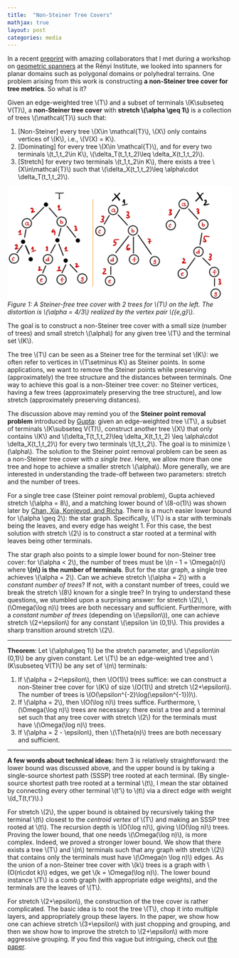 ```yaml
---
title:  "Non-Steiner Tree Covers"
mathjax: true
layout: post
categories: media
---
```



In a recent [preprint](https://arxiv.org/abs/2404.05045) with amazing collaborators that I met during a workshop on  [geometric spanners](https://erdoscenter.renyi.hu/events/focused-week-geometric-spanners) at the Rényi Institute, we looked into spanners for planar domains such as polygonal domains or polyhedral terrains. One problem arising from this work is constructing **a non-Steiner tree cover for tree metrics**. So what is it?

Given an edge-weighted tree \\(T\\) and a subset of terminals \\(K\subseteq V(T)\\), a **non-Steiner tree cover** with **stretch \\(\alpha \geq 1\\)** is a collection of trees \\(\mathcal{T}\\) such that: 

1. [Non-Steiner] every tree \\(X\in \mathcal{T}\\), \\(X\\) only contains vertices of \\(K\\), i.e., \\(V(X) = K\\).
1. [Dominating] for every tree \\(X\in \mathcal{T}\\), and for every two terminals \\(t_1,t_2\in K\\), \\(\delta_T(t_1,t_2)\leq \delta_X(t_1,t_2)\\).
2. [Stretch] for every two terminals \\(t_1,t_2\in K\\), there exists a tree \\(X\in\mathcal{T}\\) such that \\(\delta_X(t_1,t_2)\leq \alpha\cdot \delta_T(t_1,t_2)\\).


![TreeSfCover](/assets/figs/TreeSfCover.png)
*Figure 1: A Steiner-free tree cover with 2 trees for \\(T\\) on the left. The distortion is \\(\alpha = 4/3\\) realized by the vertex pair \\(\{e,g\}\\).*

The goal is to construct a non-Steiner tree cover with a small size (number of trees) and small stretch \\(\alpha\\) for any given tree \\(T\\) and the terminal set \\(K\\). 

The tree \\(T\\) can be seen as a Steiner tree for the terminal set \\(K\\): we often refer to vertices in \\(T\setminus K\\) as Steiner points. In some applications, we want to remove the Steiner points while preserving (approximately) the tree structure and the distances between terminals. One way to achieve this goal is a non-Steiner tree cover: no Steiner vertices, having a few trees (approximately preserving the tree structure), and low stretch (approximately preserving distances).

The discussion above may remind you of the **Steiner point removal problem** introduced by [Gupta](https://www.cs.cmu.edu/~anupamg/papers/soda01.pdf): given an edge-weighted tree \\(T\\), a subset of terminals \\(K\subseteq V(T)\\), construct another tree \\(X\\) that only contains \\(K\\) and  \\(\delta_T(t_1,t_2)\leq \delta_X(t_1,t_2) \leq \alpha\cdot \delta_X(t_1,t_2)\\) for every two terminals \\(t_1,t_2\\). The goal is to minimize \\(\alpha\\). The solution to the Steiner point removal problem can be seen as a non-Steiner tree cover with *a single tree*. Here, we allow more than one tree and hope to achieve a smaller stretch \\(\alpha\\). More generally, we are interested in understanding the trade-off between two parameters: stretch and the number of trees.


For a single tree case (Steiner point removal problem), Gupta achieved stretch \\(\alpha = 8\\), and a matching lower bound of \\(8-o(1)\\) was shown later by [Chan, Xia, Konjevod, and Richa](https://link.springer.com/chapter/10.1007/11830924_9). There is a much easier lower bound for \\(\alpha \geq 2\\): the star graph. Specifically, \\(T\\) is a star with terminals being the leaves, and every edge has weight 1. For this case, the best solution with stretch \\(2\\) is to construct a star rooted at a terminal with leaves being other terminals. 

The star graph also points to a simple lower bound for non-Steiner tree cover: for \\(\alpha < 2\\), the number of trees must be \\(n - 1 = \Omega(n)\\) where **\\(n\\) is the number of terminals**. But for the star graph, a single tree achieves \\(\alpha = 2\\). Can we achieve stretch \\(\alpha = 2\\) with a *constant number of trees*? If not, with a constant number of trees, could we break the stretch \\(8\\) known for a single tree? In trying to understand these questions, we stumbled upon a surprising answer:  for stretch \\(2\\),  \\(\Omega(\log n)\\) trees are both necessary and sufficient. Furthermore, with a *constant number of trees* (depending on \\(\epsilon\\)), one can achieve stretch \\(2+\epsilon\\) for any constant \\(\epsilon \in (0,1)\\). This provides a sharp transition around stretch \\(2\\). 


***
**Theorem**: Let \\(\alpha\geq 1\\) be the stretch parameter, and \\(\epsilon\in (0,1)\\) be any given constant. Let \\(T\\) be an edge-weighted tree and  \\(K\subseteq V(T)\\) be any set of \\(n\\) terminals:
1.  If \\(\alpha = 2+\epsilon\\), then \\(O(1)\\) trees suffice: we can construct a non-Steiner tree cover for \\(K\\) of size  \\(O(1)\\) and stretch \\(2+\epsilon\\). The number of trees is \\(O(\epsilon^{-2}\log(\epsilon^{-1}))\\).
2. If \\(\alpha = 2\\), then \\(O(\log n)\\) trees suffice.  Furthermore, \\(\Omega(\log n)\\) trees are necessary: there exist a tree and a terminal set such that any tree cover with stretch \\(2\\) for the terminals must have \\(\Omega(\log n)\\) trees. 
3. If \\(\alpha = 2 - \epsilon\\), then \\(\Theta(n)\\) trees are both necessary and sufficient. 

***

**A few words about technical ideas:** Item 3 is relatively straightforward: the lower bound was discussed above, and the upper bound is by taking a single-source shortest path (SSSP) tree rooted at each terminal. (By single-source shortest path tree rooted at a terminal \\(t\\), I mean the star  obtained by connecting every other terminal \\(t'\\) to \\(t\\) via a direct edge with weight \\(d_T(t,t')\\).) 

For stretch \\(2\\), the upper bound is obtained by recursively taking the terminal \\(t\\) closest to the *centroid vertex* of \\(T\\) and making an SSSP tree rooted at \\(t\\). The recursion depth is \\(O(\log n)\\), giving \\(O(\log n)\\) trees. Proving the lower bound, that one needs \\(\Omega(\log n)\\), is more complex. Indeed, we proved a stronger lower bound. We show that there exists a tree \\(T\\) and \\(n\\) terminals such that any graph with stretch \\(2\\) that contains only the terminals must have \\(\Omega(n \log n)\\) edges. As the union of a non-Steiner tree cover with \\(k\\) trees is a graph with \\(O(n\cdot k)\\) edges, we get \\(k = \Omega(\log n)\\). The lower bound instance \\(T\\) is a comb graph (with appropriate edge weights), and the terminals are the leaves of \\(T\\).

For stretch \\(2+\epsilon\\), the construction of the tree cover is rather complicated. The basic idea is to root the tree \\(T\\), chop it into multiple layers, and appropriately group these layers. In the paper, we show how one can achieve stretch \\(3+\epsilon\\) with just chopping and grouping, and then we show how to improve the stretch to \\(2+\epsilon\\) with more aggressive grouping. If you find this vague but intriguing, check out [the paper](https://arxiv.org/abs/2404.05045). 
